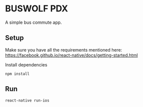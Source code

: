 # BUSWOLF PDX

A simple bus commute app.  


## Setup

Make sure you have all the requirements mentioned here:  
https://facebook.github.io/react-native/docs/getting-started.html


Install dependencies

```
npm install
```


## Run

```
react-native run-ios
```